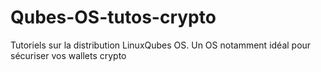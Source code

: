 # Qubes-OS-tutos-crypto
Tutoriels sur la distribution LinuxQubes OS. Un OS notamment idéal pour sécuriser vos wallets crypto
